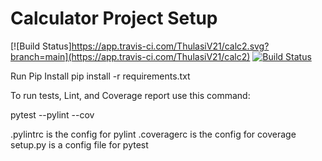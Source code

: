 # Calculator Project Setup
[![Build Status]https://app.travis-ci.com/ThulasiV21/calc2.svg?branch=main](https://app.travis-ci.com/ThulasiV21/calc2)
[![Build Status](https://app.travis-ci.com/ThulasiV21/calc2.svg?branch=main)](https://app.travis-ci.com/ThulasiV21/calc2)


Run Pip Install
pip install -r requirements.txt

To run tests, Lint, and Coverage report use this command:

pytest  --pylint --cov

.pylintrc is the config for pylint
.coveragerc is the config for coverage
setup.py is a config file for pytest
